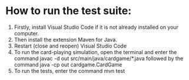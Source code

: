 # How to run the test suite:
1. Firstly, install Visual Studio Code if it is not already installed on your computer.
2. Then install the extension Maven for Java.
3. Restart (close and reopen) Visual Studio Code
4. To run the card-playing simulation, open the terminal and enter the command javac -d out src/main/java/cardgame/*.java followed by the command java -cp out cardgame.CardGame
5. To run the tests, enter the command mvn test
